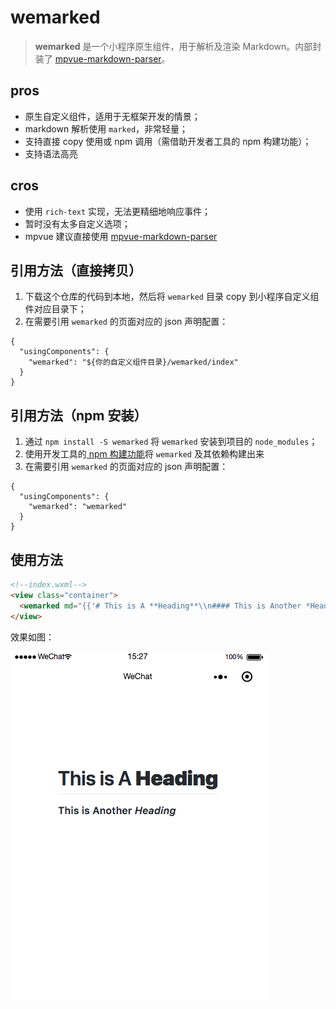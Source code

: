 # wemarked 
> **wemarked** 是一个小程序原生组件，用于解析及渲染 Markdown。内部封装了 [mpvue-markdown-parser](https://github.com/dwqs/mpvue-markdown-parser)。

## pros
- 原生自定义组件，适用于无框架开发的情景；
- markdown 解析使用 `marked`，非常轻量；
- 支持直接 copy 使用或 npm 调用（需借助开发者工具的 npm 构建功能）；
- 支持语法高亮

## cros
- 使用 `rich-text` 实现，无法更精细地响应事件；
- 暂时没有太多自定义选项；
- mpvue 建议直接使用 [mpvue-markdown-parser](https://github.com/dwqs/mpvue-markdown-parser)

## 引用方法（直接拷贝）
1. 下载这个仓库的代码到本地，然后将 `wemarked` 目录 copy 到小程序自定义组件对应目录下；
2. 在需要引用 `wemarked` 的页面对应的 json 声明配置：
```
{
  "usingComponents": {
    "wemarked": "${你的自定义组件目录}/wemarked/index"
  }
}
```

## 引用方法（npm 安装）
1. 通过 `npm install -S wemarked` 将 `wemarked` 安装到项目的 `node_modules`；
2. 使用开发工具的[ npm 构建功能](https://developers.weixin.qq.com/miniprogram/dev/devtools/npm.html)将 `wemarked` 及其依赖构建出来
3. 在需要引用 `wemarked` 的页面对应的 json 声明配置：
```
{
  "usingComponents": {
    "wemarked": "wemarked"
  }
}
```

## 使用方法
``` html
<!--index.wxml-->
<view class="container">
  <wemarked md="{{'# This is A **Heading**\\n#### This is Another *Heading*'}}"/>
</view>
```

效果如图：

![](./preview.png)
